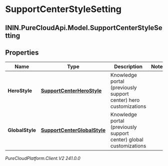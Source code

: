 # SupportCenterStyleSetting

## ININ.PureCloudApi.Model.SupportCenterStyleSetting

## Properties

|Name | Type | Description | Notes|
|------------ | ------------- | ------------- | -------------|
| **HeroStyle** | [**SupportCenterHeroStyle**](SupportCenterHeroStyle) | Knowledge portal (previously support center) hero customizations | |
| **GlobalStyle** | [**SupportCenterGlobalStyle**](SupportCenterGlobalStyle) | Knowledge portal (previously support center) global customizations | |



_PureCloudPlatform.Client.V2 241.0.0_

